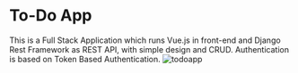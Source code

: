 # To-Do App
This is a Full Stack Application which runs Vue.js in front-end and Django Rest Framework as REST API, with simple design and CRUD.
Authentication is based on Token Based Authentication.
![todoapp](https://github.com/mirzaak/todoApp/assets/77918353/d4973742-21ca-4b4b-bd48-58ca2155b7d6)
